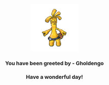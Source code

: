 <p align="center">
    <img src="https://raw.githubusercontent.com/PokeAPI/sprites/master/sprites/pokemon/1000.png" width="150" height="150">
</p>
<h3 align="center">You have been greeted by - <b>Gholdengo</b></h3>
<h3 align="center">Have a wonderful day!</h3>
